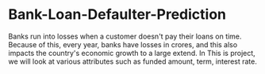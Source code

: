 # Bank-Loan-Defaulter-Prediction
Banks run into losses when a customer doesn't pay their loans on time. Because of this, every year, banks have losses in crores, and this also impacts the country's economic growth to a large extend. In This is project, we will look at various attributes such as funded amount, term, interest rate.
